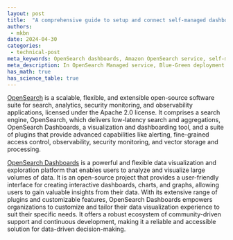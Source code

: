 ```yaml
---
layout: post
title:  "A comprehensive guide to setup and connect self-managed dashboards with Amazon OpenSearch domain"
authors:
 - mkbn
date: 2024-04-30
categories:
 - technical-post
meta_keywords: OpenSearch dashboards, Amazon OpenSearch service, self-managed, downtime issues, Mitigation
meta_description: In OpenSearch Managed service, Blue-Green deployment often results in downtime for managed service dashboards, impacting availability. Given the critical reliance of our customers on these dashboards for log analytics and other use cases, I've devised a workaround. By setting up self-managed dashboards and connecting them with the managed service domain, downtime issues during Blue-Green deployment are effectively mitigated. This guide walks through the setup process for self-managed dashboards, covering options such as no authentication, basic authentication, and SAML authentication. Customer to follow along with this blog to implement the solution at their end and ensure uninterrupted access to dashboards.
has_math: true
has_science_table: true
---
```


[OpenSearch](https://opensearch.org/) is a scalable, flexible, and extensible open-source software suite for search, analytics, security monitoring, and observability applications, licensed under the Apache 2.0 license. It comprises a search engine, OpenSearch, which delivers low-latency search and aggregations, OpenSearch Dashboards, a visualization and dashboarding tool, and a suite of plugins that provide advanced capabilities like alerting, fine-grained access control, observability, security monitoring, and vector storage and processing.

[OpenSearch Dashboards](https://opensearch.org/docs/latest/dashboards/) is a powerful and flexible data visualization and exploration platform that enables users to analyze and visualize large volumes of data. It is an open-source project that provides a user-friendly interface for creating interactive dashboards, charts, and graphs, allowing users to gain valuable insights from their data. With its extensive range of plugins and customizable features, OpenSearch Dashboards empowers organizations to customize and tailor their data visualization experience to suit their specific needs. It offers a robust ecosystem of community-driven support and continuous development, making it a reliable and accessible solution for data-driven decision-making.
